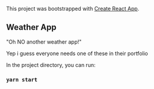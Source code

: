 This project was bootstrapped with [Create React App](https://github.com/facebook/create-react-app).

## Weather App

"Oh NO another weather app!" <br />

Yep i guess everyone needs one of these in their portfolio <br />

In the project directory, you can run:

### `yarn start`
